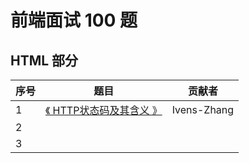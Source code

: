 # 前端面试 100 题

## HTML 部分

| 序号 | 题目                         | 贡献者 |
| ---- | ---------------------------- | ------ |
| 1    | [《 HTTP状态码及其含义 》](./doc/HTML/HTTPCodingMean.md) | Ivens-Zhang       |
| 2    |                              |        |
| 3    |                              |        |

